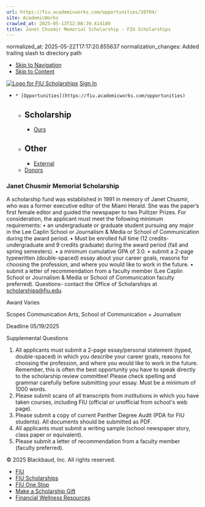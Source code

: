 ```yaml
---
url: https://fiu.academicworks.com/opportunities/20704/
site: AcademicWorks
crawled_at: 2025-05-13T12:08:39.414180
title: Janet Chusmir Memorial Scholarship - FIU Scholarships
---
```

normalized_at: 2025-05-22T17:17:20.855637
normalization_changes: Added trailing slash to directory path

  * [Skip to Navigation](https://fiu.academicworks.com/opportunities/20704#navigation)
  * [Skip to Content](https://fiu.academicworks.com/opportunities/20704#main)

[![Logo for FIU Scholarships](https://s3.amazonaws.com/static.academicworks.com/clients/fiu/assets/images/logo.png)](http://fiu.academicworks.com) [Sign In](https://fiu.academicworks.com/users/sign_in)
  *     * [Opportunities](https://fiu.academicworks.com/opportunities)
      * ## Scholarship
        * [Ours](https://fiu.academicworks.com/opportunities)
      * ## Other
        * [External](https://fiu.academicworks.com/opportunities/external)
    * [Donors](https://fiu.academicworks.com/donors)


### Janet Chusmir Memorial Scholarship
A scholarship fund was established in 1991 in memory of Janet Chusmir, who was a former executive editor of the Miami Herald. She was the paper’s first female editor and guided the newspaper to two Pulitzer Prizes.
For consideration, the applicant must meet the following minimum requirements: • an undergraduate or graduate student pursuing any major in the Lee Caplin School or Journalism & Media or School of Communication during the award period. • Must be enrolled full time (12 credits-undergraduate and 9 credits graduate) during the award period (fall and spring semesters). • a minimum cumulative GPA of 3.0. • submit a 2-page typewritten (double-spaced) essay about your career goals, reasons for choosing the profession, and where you would like to work in the future. • submit a letter of recommendation from a faculty member (Lee Caplin School or Journalism & Media or School of Communication faculty preferred).
Questions- contact the Office of Scholarships at scholarships@fiu.edu. 

Award
    Varies 

Scopes
    Communication Arts, School of Communication + Journalism 

Deadline
    05/19/2025 

Supplemental Questions
    
  1. All applicants must submit a 2-page essay/personal statement (typed, double-spaced) in which you describe your career goals, reasons for choosing the profession, and where you would like to work in the future. Remember, this is often the best opportunity you have to speak directly to the scholarship review committee! Please check spelling and grammar carefully before submitting your essay. Must be a minimum of 1000 words.
  2. Please submit scans of all transcripts from institutions in which you have taken courses, including FIU (official or unofficial from school's web page). 
  3. Please submit a copy of current Panther Degree Audit (PDA for FIU students). All documents should be submitted as PDF. 
  4. All applicants must submit a writing sample (school newspaper story, class paper or equivalent). 
  5. Please submit a letter of recommendation from a faculty member (faculty preferred). 


© 2025 Blackbaud, Inc. All rights reserved. 
  * [FIU ](http://fiu.edu/)
  * [FIU Scholarships](http://scholarships.fiu.edu)
  * [FIU One Stop](http://onestop.fiu.edu)
  * [Make a Scholarship Gift](https://give.fiu.edu/give-now/)
  * [Financial Wellness Resources](https://go.fiu.edu/iGrad)


